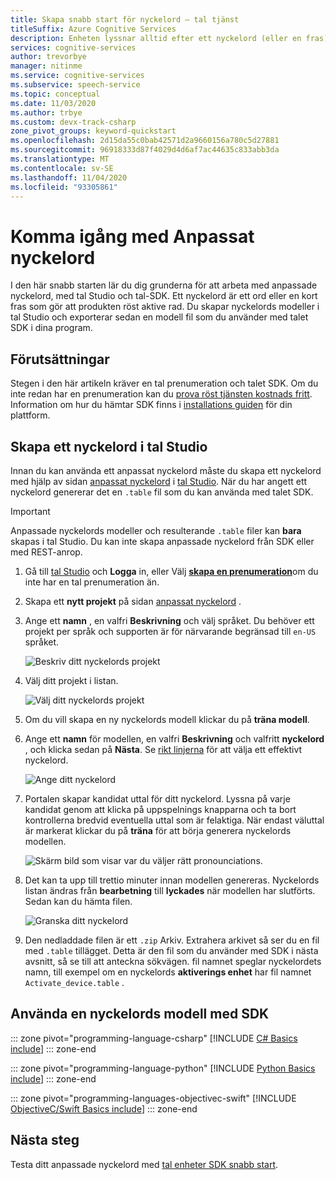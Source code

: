 ```yaml
---
title: Skapa snabb start för nyckelord – tal tjänst
titleSuffix: Azure Cognitive Services
description: Enheten lyssnar alltid efter ett nyckelord (eller en fras). När användaren säger nyckelordet skickar enheten allt efterföljande ljud till molnet tills användaren slutar att tala. Att anpassa ditt nyckelord är ett effektivt sätt att särskilja din enhet och förbättra ditt varumärke.
services: cognitive-services
author: trevorbye
manager: nitinme
ms.service: cognitive-services
ms.subservice: speech-service
ms.topic: conceptual
ms.date: 11/03/2020
ms.author: trbye
ms.custom: devx-track-csharp
zone_pivot_groups: keyword-quickstart
ms.openlocfilehash: 2d15da55c0bab42571d2a9660156a780c5d27881
ms.sourcegitcommit: 96918333d87f4029d4d6af7ac44635c833abb3da
ms.translationtype: MT
ms.contentlocale: sv-SE
ms.lasthandoff: 11/04/2020
ms.locfileid: "93305861"
---
```

# <a name="get-started-with-custom-keyword"></a>Komma igång med Anpassat nyckelord

I den här snabb starten lär du dig grunderna för att arbeta med anpassade nyckelord, med tal Studio och tal-SDK. Ett nyckelord är ett ord eller en kort fras som gör att produkten röst aktive rad. Du skapar nyckelords modeller i tal Studio och exporterar sedan en modell fil som du använder med talet SDK i dina program.

## <a name="prerequisites"></a>Förutsättningar

Stegen i den här artikeln kräver en tal prenumeration och talet SDK. Om du inte redan har en prenumeration kan du [prova röst tjänsten kostnads fritt](overview.md#try-the-speech-service-for-free). Information om hur du hämtar SDK finns i [installations guiden](quickstarts/setup-platform.md) för din plattform.

## <a name="create-a-keyword-in-speech-studio"></a>Skapa ett nyckelord i tal Studio

Innan du kan använda ett anpassat nyckelord måste du skapa ett nyckelord med hjälp av sidan [anpassat nyckelord](https://aka.ms/sdsdk-wakewordportal) i [tal Studio](https://aka.ms/sdsdk-speechportal). När du har angett ett nyckelord genererar det en `.table` fil som du kan använda med talet SDK.

> [!IMPORTANT]
> Anpassade nyckelords modeller och resulterande `.table` filer kan **bara** skapas i tal Studio.
> Du kan inte skapa anpassade nyckelord från SDK eller med REST-anrop.

1. Gå till [tal Studio](https://aka.ms/sdsdk-speechportal) och **Logga** in, eller Välj [**skapa en prenumeration**](https://go.microsoft.com/fwlink/?linkid=2086754)om du inte har en tal prenumeration än.

1. Skapa ett **nytt projekt** på sidan [anpassat nyckelord](https://aka.ms/sdsdk-wakewordportal) . 

1. Ange ett **namn** , en valfri **Beskrivning** och välj språket. Du behöver ett projekt per språk och supporten är för närvarande begränsad till `en-US` språket.

    ![Beskriv ditt nyckelords projekt](media/custom-keyword/custom-kws-portal-new-project.png)

1. Välj ditt projekt i listan. 

    ![Välj ditt nyckelords projekt](media/custom-keyword/custom-kws-portal-project-list.png)

1. Om du vill skapa en ny nyckelords modell klickar du på **träna modell**.

1. Ange ett **namn** för modellen, en valfri **Beskrivning** och valfritt **nyckelord** , och klicka sedan på **Nästa**. Se [rikt linjerna](speech-devices-sdk-kws-guidelines.md#choose-an-effective-keyword) för att välja ett effektivt nyckelord.

    ![Ange ditt nyckelord](media/custom-keyword/custom-kws-portal-new-model.png)

1. Portalen skapar kandidat uttal för ditt nyckelord. Lyssna på varje kandidat genom att klicka på uppspelnings knapparna och ta bort kontrollerna bredvid eventuella uttal som är felaktiga. När endast väluttal är markerat klickar du på **träna** för att börja generera nyckelords modellen. 

    ![Skärm bild som visar var du väljer rätt pronounciations.](media/custom-keyword/custom-kws-portal-choose-prons.png)

1. Det kan ta upp till trettio minuter innan modellen genereras. Nyckelords listan ändras från **bearbetning** till **lyckades** när modellen har slutförts. Sedan kan du hämta filen.

    ![Granska ditt nyckelord](media/custom-keyword/custom-kws-portal-download-model.png)

1. Den nedladdade filen är ett `.zip` Arkiv. Extrahera arkivet så ser du en fil med `.table` tillägget. Detta är den fil som du använder med SDK i nästa avsnitt, så se till att anteckna sökvägen. fil namnet speglar nyckelordets namn, till exempel om en nyckelords **aktiverings enhet** har fil namnet `Activate_device.table` .

## <a name="use-a-keyword-model-with-the-sdk"></a>Använda en nyckelords modell med SDK

::: zone pivot="programming-language-csharp"
[!INCLUDE [C# Basics include](includes/how-to/keyword-recognition/keyword-basics-csharp.md)]
::: zone-end

::: zone pivot="programming-language-python"
[!INCLUDE [Python Basics include](includes/how-to/keyword-recognition/keyword-basics-python.md)]
::: zone-end

::: zone pivot="programming-languages-objectivec-swift"
[!INCLUDE [ObjectiveC/Swift Basics include](includes/how-to/keyword-recognition/keyword-basics-objc.md)]
::: zone-end

## <a name="next-steps"></a>Nästa steg

Testa ditt anpassade nyckelord med [tal enheter SDK snabb start](https://aka.ms/sdsdk-quickstart).
